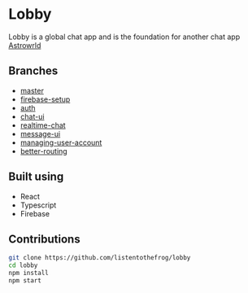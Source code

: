 # Lobby

Lobby is a global chat app and is the foundation for another chat app [Astrowrld](https://github.com/listentothefrog/astrowrld)

## Branches

- [master](https://github.com/listentothefrog/lobby)
- [firebase-setup](https://github.com/listentothefrog/lobby/tree/firebase-setup)
- [auth](https://github.com/listentothefrog/lobby/tree/auth)
- [chat-ui](https://github.com/listentothefrog/lobby/tree/chat-ui)
- [realtime-chat](https://github.com/listentothefrog/lobby/tree/realtime-chat)
- [message-ui](https://github.com/listentothefrog/lobby/tree/message-ui)
- [managing-user-account](https://github.com/listentothefrog/lobby/tree/managing-user-account)
- [better-routing](https://github.com/listentothefrog/lobby/tree/better-routing)

## Built using

- React
- Typescript
- Firebase

## Contributions

```bash
git clone https://github.com/listentothefrog/lobby
cd lobby
npm install
npm start
```
